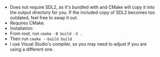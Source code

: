 * Does not require SDL2, as it's bundled with and CMake will copy it into the output directory for you. If the included copy of SDL2 becomes too outdated, feel free to swap it out.
* Requires CMake.
* Installation:
* From root, run `cmake -B build -S .`
* Then run `cmake --build build`
* I use Visual Studio's compiler, so you may need to adjust if you are using a different one.
